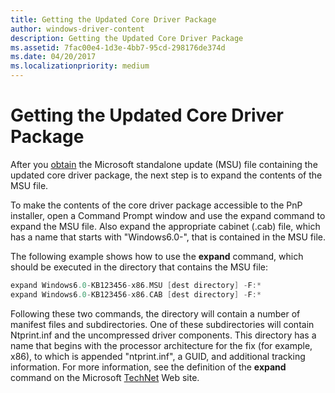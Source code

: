 ```yaml
---
title: Getting the Updated Core Driver Package
author: windows-driver-content
description: Getting the Updated Core Driver Package
ms.assetid: 7fac00e4-1d3e-4bb7-95cd-298176de374d
ms.date: 04/20/2017
ms.localizationpriority: medium
---
```


# Getting the Updated Core Driver Package


After you [obtain](constructing-a-package-aware-driver-with-updated-core-drivers.md) the Microsoft standalone update (MSU) file containing the updated core driver package, the next step is to expand the contents of the MSU file.

To make the contents of the core driver package accessible to the PnP installer, open a Command Prompt window and use the expand command to expand the MSU file. Also expand the appropriate cabinet (.cab) file, which has a name that starts with "Windows6.0-", that is contained in the MSU file.

The following example shows how to use the **expand** command, which should be executed in the directory that contains the MSU file:

```cpp
expand Windows6.0-KB123456-x86.MSU [dest directory] -F:*
expand Windows6.0-KB123456-x86.CAB [dest directory] -F:*
```

Following these two commands, the directory will contain a number of manifest files and subdirectories. One of these subdirectories will contain Ntprint.inf and the uncompressed driver components. This directory has a name that begins with the processor architecture for the fix (for example, x86), to which is appended "ntprint.inf", a GUID, and additional tracking information. For more information, see the definition of the **expand** command on the Microsoft [TechNet](http://go.microsoft.com/fwlink/p/?linkid=122164) Web site.

 

 




